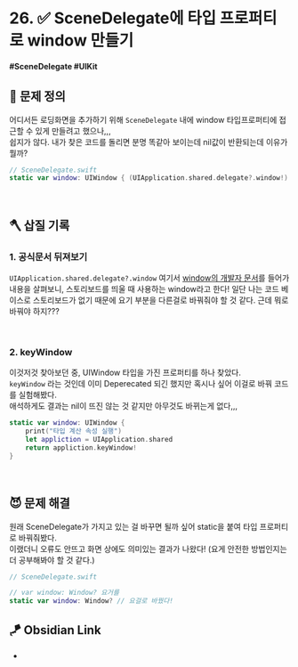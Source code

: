 # 26. ✅ SceneDelegate에 타입 프로퍼티로 window 만들기

#### #SceneDelegate #UIKit 

## 🤔 문제 정의
어디서든 로딩화면을 추가하기 위해 `SceneDelegate` 내에 window 타입프로퍼티에 접근할 수 있게 만들려고 했으나,,,   
쉽지가 않다. 내가 찾은 코드를 돌리면 분명 똑같아 보이는데 nil값이 반환되는데 이유가 뭘까?

~~~swift
// SceneDelegate.swift
static var window: UIWindow { (UIApplication.shared.delegate?.window!)! } // 여기 접근하면 nil값으로 런타임 에러뜸.
~~~

<br>

## 🪓 삽질 기록

### 1. 공식문서 뒤져보기

`UIApplication.shared.delegate?.window` 여기서 [window의 개발자 문서](https://developer.apple.com/documentation/uikit/uiapplicationdelegate/1623056-window)를 들어가 내용을 살펴보니, 스토리보드를 띄울 때 사용하는 window라고 한다! 일단 나는 코드 베이스로 스토리보드가 없기 때문에 요기 부분을 다른걸로 바꿔줘야 할 것 같다. 근데 뭐로 바꿔야 하지???

<br>

### 2. keyWindow

이것저것 찾아보던 중, UIWindow 타입을 가진 프로퍼티를 하나 찾았다.   
`keyWindow` 라는 것인데 이미 Deperecated 되긴 했지만 혹시나 싶어 이걸로 바꿔 코드를 실험해봤다.   
애석하게도 결과는 nil이 뜨진 않는 것 같지만 아무것도 바뀌는게 없다,,,

~~~swift
static var window: UIWindow {
    print("타입 계산 속성 실행")
    let appliction = UIApplication.shared
    return appliction.keyWindow!
}
~~~

<br>

## 😈 문제 해결

원래 SceneDelegate가 가지고 있는 걸 바꾸면 될까 싶어 static을 붙여 타입 프로퍼티로 바꿔줘봤다.   
이랬더니 오류도 안뜨고 화면 상에도 의미있는 결과가 나왔다! (요게 안전한 방법인지는 더 공부해봐야 할 것 같다.)

~~~swift
// SceneDelegate.swift

// var window: Window? 요거를
static var window: Window? // 요걸로 바꿨다!
~~~


## 🪁 Obsidian Link
- 